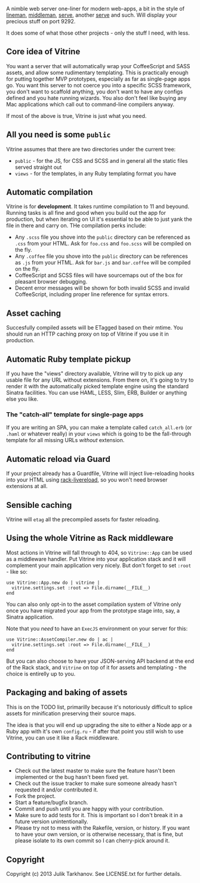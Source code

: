 A nimble web server one-liner for modern web-apps, a bit in the style of
[lineman](https://github.com/testdouble/lineman), [middleman](https://github.com/middleman/middleman), [serve](https://github.com/visionmedia/serve), another [serve](https://github.com/jlong/serve) 
and such. Will display your precious stuff on port 9292.

It does some of what those other projects - only the stuff I need, with less.

## Core idea of Vitrine

You want a server that will automatically wrap your CoffeeScript and SASS assets, and allow
some rudimentary templating. This is practically enough for putting together MVP prototypes,
especially as far as single-page apps go. You want this server to not coerce you into a specific
SCSS framework, you don't want to scaffold anything, you don't want to have any configs defined and
you hate running wizards. You also don't feel like buying any Mac applications which call out
to command-line compilers anyway.

If most of the above is true, Vitrine is just what you need.

## All you need is some `public`

Vitrine assumes that there are two directories under the current tree:
* `public` - for the JS, for CSS and SCSS and in general all the static files served straight out
* `views` - for the templates, in any Ruby templating format you have

## Automatic compilation

Vitrine is for **development**. It takes runtime compilation to 11 and beyound. Running tasks
is all fine and good when you build out the app for production, but when iterating on UI it's essential
to be able to just yank the file in there and carry on. THe compilation perks include:

* Any `.scss` file you shove into the `public` directory can be referenced as `.css` from your HTML.
  Ask for `foo.css` and `foo.scss` will be compiled on the fly.
* Any `.coffee` file you shove into the `public` directory can be references as `.js` from your HTML.
  Ask for `bar.js` and `bar.coffee` will be compiled on the fly.
* CoffeeScript and SCSS files will have sourcemaps out of the box for pleasant browser debugging.
* Decent error messages will be shown for both invalid SCSS and invalid CoffeeScript, including
proper line reference for syntax errors.

## Asset caching

Succesfully compiled assets will be ETagged based on their mtime. You should run an HTTP caching
proxy on top of Vitrine if you use it in production.

## Automatic Ruby template pickup

If you have the "views" directory available, Vitrine will try to pick up any usable file for any URL without extensions.
From there on, it's going to try to render it with the automatically picked template engine using the
standard Sinatra facilities. You can use HAML, LESS, Slim, ERB, Builder or anything else you like.

### The "catch-all" template for single-page apps
 
If you are writing an SPA, you can make a template called `catch_all.erb` (or `.haml` or whatever really)
in your `views` which is going to be the fall-through template for all missing URLs _without_ extension.

## Automatic reload via Guard

If your project already has a Guardfile, Vitrine will inject live-reloading hooks into your HTML using
[rack-livereload](https://github.com/johnbintz/rack-livereload), so you won't need browser extensions at all.

## Sensible caching

Vitrine will `etag` all the precompiled assets for faster reloading.

## Using the whole Vitrine as Rack middleware

Most actions in Vitrine will fall through to 404, so `Vitrine::App` can be used as a middleware handler.
Put Vitrine into your application stack and it will complement your main application very nicely. But don't
forget to set `:root` - like so:

    use Vitrine::App.new do | vitrine |
      vitrine.settings.set :root => File.dirname(__FILE__)
    end

You can also only opt-in to the asset compilation system of Vitrine only once you have migrated your app from
the prototype stage into, say, a Sinatra application.

Note that you _need_ to have an `ExecJS` environment on your server for this:

    use Vitrine::AssetCompiler.new do | ac |
      vitrine.settings.set :root => File.dirname(__FILE__)
    end

But you can also choose to have your JSON-serving API backend at the end of the Rack stack, and `Vitrine`
on top of it for assets and templating - the choice is entirelly up to you.

## Packaging and baking of assets

This is on the TODO list, primarilly because it's notoriously difficult to splice assets for minification
preserving their source maps.

The idea is that you will end up upgrading the site to either a Node app or a Ruby app
with it's own `config.ru` - if after that point you still wish to use Vitrine, you can use it like a Rack
middleware.

## Contributing to vitrine
 
* Check out the latest master to make sure the feature hasn't been implemented or the bug hasn't been fixed yet.
* Check out the issue tracker to make sure someone already hasn't requested it and/or contributed it.
* Fork the project.
* Start a feature/bugfix branch.
* Commit and push until you are happy with your contribution.
* Make sure to add tests for it. This is important so I don't break it in a future version unintentionally.
* Please try not to mess with the Rakefile, version, or history. If you want to have your own version, or is otherwise necessary, that is fine, but please isolate to its own commit so I can cherry-pick around it.

## Copyright

Copyright (c) 2013 Julik Tarkhanov. See LICENSE.txt for
further details.

